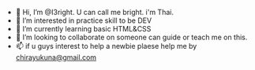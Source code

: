 - 👋 Hi, I’m @I3right. U can call me bright. i'm Thai.
- 👀 I’m interested in practice skill to be DEV
- 🌱 I’m currently learning basic HTML&CSS
- 💞️ I’m looking to collaborate on someone can guide or teach me on this.
- 📫 if u guys interest to help a newbie plaese help me by chirayukuna@gmail.com

<!---
I3right/I3right is a ✨ special ✨ repository because its `README.md` (this file) appears on your GitHub profile.
You can click the Preview link to take a look at your changes.
--->
